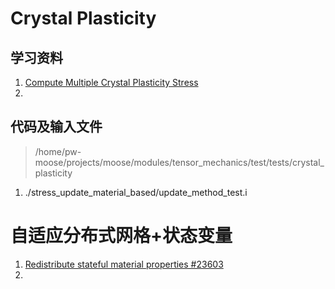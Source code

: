 # Crystal Plasticity

## 学习资料
1. [Compute Multiple Crystal Plasticity Stress](https://mooseframework.inl.gov/source/materials/crystal_plasticity/ComputeMultipleCrystalPlasticityStress.html)
2. 

## 代码及输入文件

> /home/pw-moose/projects/moose/modules/tensor_mechanics/test/tests/crystal_plasticity


1. ./stress_update_material_based/update_method_test.i


# 自适应分布式网格+状态变量
1. [Redistribute stateful material properties #23603](https://github.com/idaholab/moose/pull/23603)
2. 